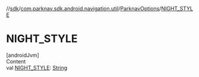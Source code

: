 //[sdk](../../../index.md)/[com.parknav.sdk.android.navigation.util](../index.md)/[ParknavOptions](index.md)/[NIGHT_STYLE](-n-i-g-h-t_-s-t-y-l-e.md)



# NIGHT_STYLE  
[androidJvm]  
Content  
val [NIGHT_STYLE](-n-i-g-h-t_-s-t-y-l-e.md): [String](https://developer.android.com/reference/kotlin/java/lang/String.html)  



